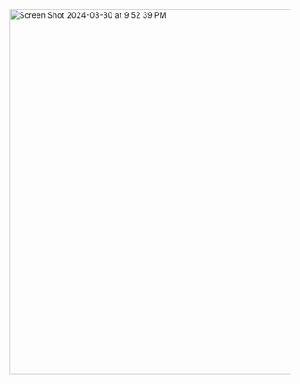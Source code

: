 <img width="653" alt="Screen Shot 2024-03-30 at 9 52 39 PM" src="https://github.com/D55ma/AI-project/assets/100362815/68775db6-28c1-479d-bfdb-f33c1ca940c9">
